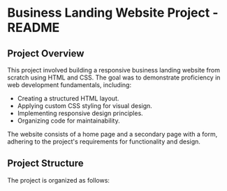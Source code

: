# Business Landing Website Project - README

## Project Overview

This project involved building a responsive business landing website from scratch using HTML and CSS. The goal was to demonstrate proficiency in web development fundamentals, including:

* Creating a structured HTML layout.
* Applying custom CSS styling for visual design.
* Implementing responsive design principles.
* Organizing code for maintainability.

The website consists of a home page and a secondary page with a form, adhering to the project's requirements for functionality and design.

## Project Structure

The project is organized as follows:
